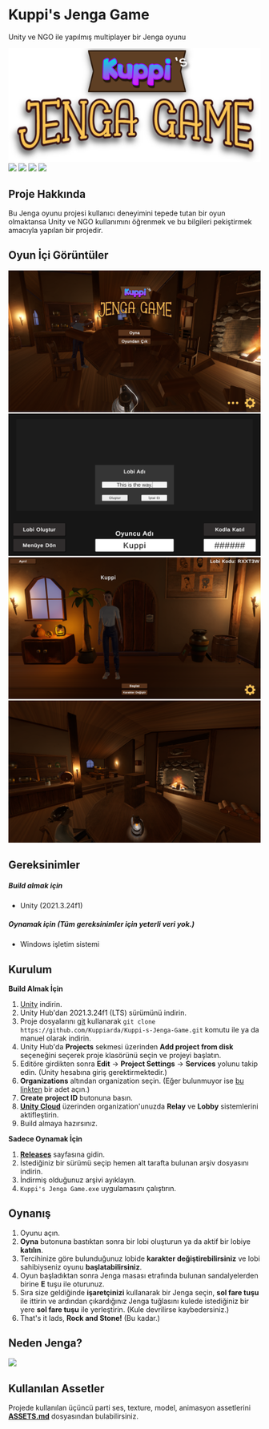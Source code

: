 # Kuppi's Jenga Game
Unity ve NGO ile yapılmış multiplayer bir Jenga oyunu

![](https://github.com/Kuppiarda/Kuppi-s-Jenga-Game/blob/main/Assets/Textures/LogoSprite.png)
![](https://img.shields.io/github/stars/Kuppiarda/Kuppi-s-Jenga-Game/) ![](https://img.shields.io/github/forks/Kuppiarda/Kuppi-s-Jenga-Game/) ![](https://img.shields.io/github/release/Kuppiarda/Kuppi-s-Jenga-Game/) ![](https://img.shields.io/github/issues/Kuppiarda/Kuppi-s-Jenga-Game/)

## Proje Hakkında
Bu Jenga oyunu projesi kullanıcı deneyimini tepede tutan bir oyun olmaktansa Unity ve NGO kullanımını öğrenmek ve bu bilgileri pekiştirmek amacıyla yapılan bir projedir.
## Oyun İçi Görüntüler
![](https://github.com/Kuppiarda/Kuppi-s-Jenga-Game/blob/main/Screenshots/MainMenu.png)
![](https://github.com/Kuppiarda/Kuppi-s-Jenga-Game/blob/main/Screenshots/CreateLobby.png)
![](https://github.com/Kuppiarda/Kuppi-s-Jenga-Game/blob/main/Screenshots/Lobby.png)
![](https://github.com/Kuppiarda/Kuppi-s-Jenga-Game/blob/main/Screenshots/InGame.png)
## Gereksinimler
##### Build almak için
- Unity (2021.3.24f1)

##### Oynamak için (Tüm gereksinimler için yeterli veri yok.)
- Windows işletim sistemi

## Kurulum
**Build Almak İçin**
1. [Unity](https://unity.com/download) indirin.
2. Unity Hub'dan 2021.3.24f1 (LTS) sürümünü indirin.
3. Proje dosyalarını [git](https://git-scm.com/download/win) kullanarak `git clone https://github.com/Kuppiarda/Kuppi-s-Jenga-Game.git` komutu ile ya da manuel olarak indirin.
4. Unity Hub'da **Projects** sekmesi üzerinden **Add project from disk** seçeneğini seçerek proje klasörünü seçin ve projeyi başlatın.
5. Editöre girdikten sonra **Edit** -> **Project Settings** -> **Services** yolunu takip edin. (Unity hesabına giriş gerektirmektedir.)
6. **Organizations** altından organization seçin. (Eğer bulunmuyor ise [bu linkten](cloud.unity.com/home "bu linkten") bir adet açın.)
7. **Create project ID** butonuna basın.
8. [**Unity Cloud**](https://cloud.unity.com/home "**Unity Cloud**") üzerinden organization'unuzda **Relay** ve **Lobby** sistemlerini aktifleştirin.
9. Build almaya hazırsınız.

**Sadece Oynamak İçin**

1. [**Releases**](https://github.com/Kuppiarda/Kuppi-s-Jenga-Game/releases "**Releases**") sayfasına gidin.
2. İstediğiniz bir sürümü seçip hemen alt tarafta bulunan arşiv dosyasını indirin.
3. İndirmiş olduğunuz arşivi ayıklayın.
4. `Kuppi's Jenga Game.exe` uygulamasını çalıştırın.

## Oynanış
1. Oyunu açın.
2. **Oyna** butonuna bastıktan sonra bir lobi oluşturun ya da aktif bir lobiye **katılın**.
3. Tercihinize göre bulunduğunuz lobide **karakter değiştirebilirsiniz** ve lobi sahibiyseniz oyunu **başlatabilirsiniz**.
4. Oyun başladıktan sonra Jenga masası etrafında bulunan sandalyelerden birine **E** tuşu ile oturunuz.
5. Sıra size geldiğinde **işaretçinizi** kullanarak bir Jenga seçin, **sol fare tuşu** ile ittirin ve ardından çıkardığınız Jenga tuğlasını kulede istediğiniz bir yere **sol fare tuşu** ile yerleştirin. (Kule devrilirse kaybedersiniz.)
6. That's it lads, **Rock and Stone!** (Bu kadar.)

## Neden Jenga?
![](https://github.com/Kuppiarda/Kuppi-s-Jenga-Game/blob/main/Screenshots/NedenJenga.gif)

## Kullanılan Assetler
Projede kullanılan üçüncü parti ses, texture, model, animasyon assetlerini [**ASSETS.md**](https://github.com/Kuppiarda/Kuppi-s-Jenga-Game/blob/main/ASSETS.md "ASSETS.md") dosyasından bulabilirsiniz. 
